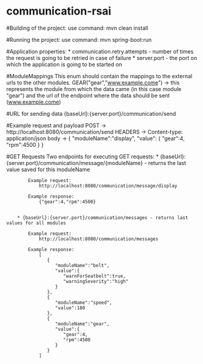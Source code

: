 # communication-rsai

#Building of the project:
    use command:    mvn clean install

#Running the project:
    use command:    mvn spring-boot:run

#Application properties:
    * communication.retry.attempts - number of times the request is going to be retried in case of failure
    * server.port - the port on which the application is going to be started on

#ModuleMappings
    This enum should contain the mappings to the external urls to the other modules.
    GEAR("gear","www.example.come") -> this represents the module from which the data came (in this case module "gear")
                                       and the url of the endpoint where the data should be sent (www.example.come)
    
#URL for sending data
    {baseUrl}:{server.port}/communication/send
    
#Example request and payload
    POST ->     http://localhost:8080/communication/send
    HEADERS ->  Content-type: application/json
    body -> 
    {
      "moduleName":"display",
      "value": {
                 "gear":4,
                 "rpm":4500
               }
    }

#GET Requests
    Two endpoints for executing GET requests:
        * {baseUrl}:{server.port}/communication/message/{moduleName} - returns the last value saved for this moduleName

            Example request:
                http://localhost:8080/communication/message/display

            Example response:
                {"gear":4,"rpm":4500}


        * {baseUrl}:{server.port}/communication/messages - returns last values for all modules

            Example request:
                http://localhost:8080/communication/messages

            Example response:
                [
                   {
                      "moduleName":"belt",
                      "value":{
                         "warnForSeatbelt":true,
                         "warningSeverity":"high"
                      }
                   },
                   {
                      "moduleName":"speed",
                      "value":180
                   },
                   {
                      "moduleName":"gear",
                      "value":{
                         "gear":4,
                         "rpm":4500
                      }
                   }
                ]